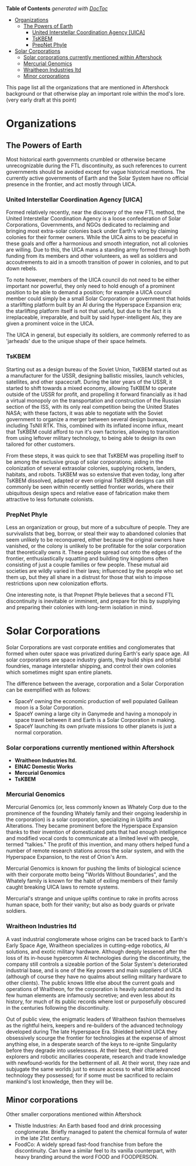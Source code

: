 <!-- START doctoc generated TOC please keep comment here to allow auto update -->
<!-- DON'T EDIT THIS SECTION, INSTEAD RE-RUN doctoc TO UPDATE -->
**Table of Contents**  *generated with [DocToc](https://github.com/thlorenz/doctoc)*

- [Organizations](#organizations)
  - [The Powers of Earth](#the-powers-of-earth)
    - [United Interstellar Coordination Agency [UICA]](#united-interstellar-coordination-agency-uica)
    - [TsKBEM](#tskbem)
    - [PrepNet Phyle](#prepnet-phyle)
- [Solar Corporations](#solar-corporations)
    - [Solar corporations currently mentioned within Aftershock](#solar-corporations-currently-mentioned-within-aftershock)
    - [Mercurial Genomics](#mercurial-genomics)
    - [Wraitheon Industries ltd](#wraitheon-industries-ltd)
  - [Minor corporations](#minor-corporations)

<!-- END doctoc generated TOC please keep comment here to allow auto update -->

This page list all the organizations that are mentioned in Aftershock background or that otherwise play an important role within the mod's lore.  (very early draft at this point)

# Organizations

## The Powers of Earth
Most historical earth governments crumbled or otherwise became unrecognizable during the FTL discontinuity, as such references to current governments should be avoided except for vague historical mentions. The currently active governments of Earth and the Solar System have no official presence in the frontier, and act mostly through UICA.


### United Interstellar Coordination Agency [UICA]
Formed relatively recently, near the discovery of the new FTL method, the United Interstellar Coordination Agency is a loose confederation of Solar Corporations, Governments, and NGOs dedicated to reclaiming and bringing most extra-solar colonies back under Earth's wing by claiming colonies for their former owners. While the UICA aims to be peaceful in these goals and offer a harmonious and smooth integration, not all colonies are willing. Due to this, the UICA mans a standing army formed through both funding from its members and other volunteers, as well as soldiers and accoutrements to aid in a smooth transition of power in colonies, and to put down rebels.

To note however, members of the UICA council do not need to be either important nor powerful, they only need to hold enough of a prominent position to be able to demand a position; for example a UICA council member could simply be a small Solar Corporation or government that holds a starlifting platform built by an AI during the Hyperspace Expansion era; the starlifting platform itself is not that useful, but due to the fact it is irreplaceable, irreparable, and built by said hyper-intelligent AIs, they are given a prominent voice in the UICA.

The UICA in general, but especially its soldiers, are commonly referred to as 'jarheads' due to the unique shape of their space helmets.

### TsKBEM 

Starting out as a design bureau of the Soviet Union, TsKBEM started out as a manufacturer for the USSR, designing ballistic missiles, launch vehicles, satellites, and other spacecraft. During the later years of the USSR, it started to shift towards a mixed economy, allowing TsKBEM to operate outside of the USSR for profit, and propelling it forward financially as it had a virtual monopoly on the transportation and construction of the Russian section of the ISS, with its only real competition being the United States NASA; with these factors, it was able to negotiate with the Soviet government to organize a merger between several design bureaus, including TsNII RTK. This, combined with its inflated income influx, meant that TsKBEM could afford to run it's own factories, allowing to transition from using leftover military technology, to being able to design its own tailored for other customers.

From these steps, it was quick to see that TsKBEM was propelling itself to be among the exclusive group of solar corporations; aiding in the colonization of several extrasolar colonies, supplying rockets, landers, habitats, and robots. TsKBEM was so extensive that even today, long after TsKBEM dissolved, adapted or even original TsKBEM designs can still commonly be seen within recently settled frontier worlds, where their ubiquitous design specs and relative ease of fabrication make them attractive to less fortunate colonists.


### PrepNet Phyle

Less an organization or group, but more of a subculture of people. They are survivalists that beg, borrow, or steal their way to abandoned colonies that seem unlikely to be reconquered, either because the original owners have vanished, or the colony is unlikely to be profitable for the solar corporation that theoretically owns it. These people spread out onto the edges of the frontier, enthusiastically squatting and building tiny kingdoms often consisting of just a couple families or few people. These mutual aid societies are wildly varied in their laws; influenced by the people who set them up, but they all share in a distrust for those that wish to impose restrictions upon new colonization efforts.

One interesting note, is that Prepnet Phyle believes that a second FTL discontinuity is inevitable or imminent, and prepare for this by supplying and preparing their colonies with long-term isolation in mind.


# Solar Corporations
Solar Corporations are vast corporate entities and conglomerates that formed when outer space was privatized during Earth's early space age. All solar corporations are space industry giants, they build ships and orbital foundries, manage interstellar shipping, and control their own colonies which sometimes might span entire planets.

The difference between the average, corporation and a Solar Corporation can be exemplified with as follows:
* SpaceY owning the economic production of well populated Galilean moon is a Solar Corporation.
* SpaceY owning a large city in Ganymede and having a monopoly in space travel between it and Earth is a Solar Corporation in making.
* SpaceY launching its own private missions to other planets is just a normal corporation.


###  Solar corporations currently mentioned within Aftershock
* **Wraitheon Industries ltd.** 
* **EINAC Domestic Works**
* **Mercurial Genomics** 
* **TsKBEM**

### Mercurial Genomics

Mercurial Genomics (or, less commonly known as Whately Corp due to the prominence of the founding Whately family and their ongoing leadership in the corporation) is a solar corporation, specializing in Uplifts and Alterations. They became prominent before the Hyperspace Expansion thanks to their invention of domesticated pets that had enough intelligence and modified vocal cords to communicate at a limited level with people, termed "talkies." The profit of this invention, and many others helped fund a number of remote research stations across the solar system, and with the Hyperspace Expansion, to the rest of Orion's Arm. 

Mercurial Genomics is known for pushing the limits of biological science with their corporate motto being "Worlds Without Boundaries", and the Whately family is known for the habit of exiling members of their family caught breaking UICA laws to remote systems.

Mercurial's strange and unique uplifts continue to rake in profits across human space, both for their vanity; but also as body guards or private soldiers.

### Wraitheon Industries ltd

A vast industrial conglomerate whose origins can be traced back to Earth's Early Space Age, Wraitheon specializes in cutting-edge robotics, AI solutions, and exotic military hardware. Although deeply lessened after the loss of its in-house hypercomm AI technologies during the discontinuity, the company still controls a sizeable portion of the Solar System's deteriorated industrial base, and is one of the Key powers and main suppliers of UICA (although of course they have no qualms about selling military hardware to other clients). The public knows little else about the current goals and operations of Wraitheon, for the corporation is heavily automated and its few human elements are infamously secretive; and even less about its history, for much of its public records where lost or purposefully obscured in the centuries following the discontinuity.

Out of public view, the enigmatic leaders of Wraitheon fashion themselves as the rightful heirs, keepers and re-builders of the advanced technology developed during The late Hyperspace Era. Shielded behind UICA they obsessively scourge the frontier for technologies at the expense of almost anything else, in a desperate search of the keys to re-ignite Singularity before they degrade into uselessness. At their best, their chartered explorers and robotic ancillaries cooperate, research and trade knowledge with newfound-worlds for the betterment of all. At their worst, they raze and subjugate the same worlds just to ensure access to what little advanced technology they possessed; for if some must be sacrificed to reclaim mankind's lost knowledge, then they will be.


## Minor corporations
Other smaller corporations mentioned within Aftershock

* Thistle Industries: An Earth based food and drink processing conglomerate. Briefly managed to patent the chemical formula of water in the late 21st century.
* FoodCo: A widely spread fast-food franchise from before the discontinuity. Can have a similar feel to its vanilla counterpart, with heavy branding around the word FOOD and FOODPERSON. 
